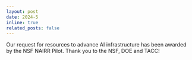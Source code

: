 ```yaml
---
layout: post
date: 2024-5
inline: true
related_posts: false
---
```


Our request for resources to advance AI infrastructure has been awarded by the NSF NAIRR Pilot. Thank you to the NSF, DOE and TACC!
